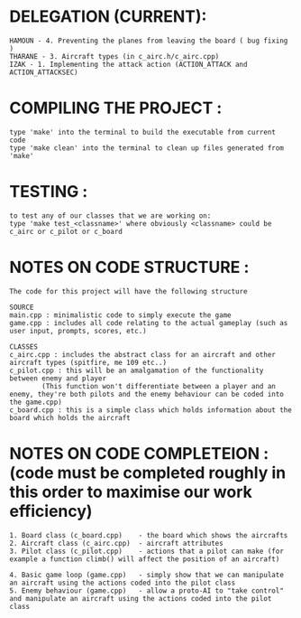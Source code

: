 # DELEGATION (CURRENT):
	HAMOUN - 4. Preventing the planes from leaving the board ( bug fixing )
	THARANE - 3. Aircraft types (in c_airc.h/c_airc.cpp)
	IZAK - 1. Implementing the attack action (ACTION_ATTACK and ACTION_ATTACKSEC)
# COMPILING THE PROJECT : 
	type 'make' into the terminal to build the executable from current code
	type 'make clean' into the terminal to clean up files generated from 'make'
# TESTING :
	to test any of our classes that we are working on:
	type 'make test_<classname>' where obviously <classname> could be c_airc or c_pilot or c_board
# NOTES ON CODE STRUCTURE :
	The code for this project will have the following structure

	SOURCE
	main.cpp : minimalistic code to simply execute the game
	game.cpp : includes all code relating to the actual gameplay (such as user input, prompts, scores, etc.)

	CLASSES
	c_airc.cpp : includes the abstract class for an aircraft and other aircraft types (spitfire, me 109 etc..)
	c_pilot.cpp : this will be an amalgamation of the functionality between enemy and player
			(This function won't differentiate between a player and an enemy, they're both pilots and the enemy behaviour can be coded into the game.cpp)
	c_board.cpp : this is a simple class which holds information about the board which holds the aircraft
# NOTES ON CODE COMPLETEION : (code must be completed roughly in this order to maximise our work efficiency)
	1. Board class (c_board.cpp)	- the board which shows the aircrafts
	2. Aircraft class (c_airc.cpp)	- aircraft attributes
	3. Pilot class (c_pilot.cpp)	- actions that a pilot can make (for example a function climb() will affect the position of an aircraft)
	
	4. Basic game loop (game.cpp)	- simply show that we can manipulate an aircraft using the actions coded into the pilot class
	5. Enemy behaviour (game.cpp)	- allow a proto-AI to "take control" and manipulate an aircraft using the actions coded into the pilot class
